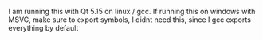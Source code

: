 I am running this with Qt 5.15 on linux / gcc.
If running this on windows with MSVC, make sure to export symbols, I didnt need this, since I gcc exports everything by default
